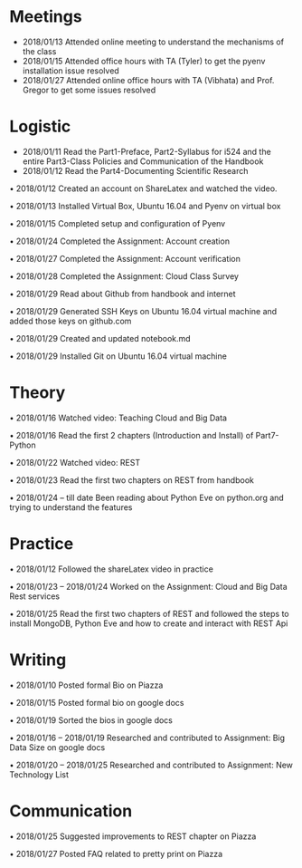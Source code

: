 # Meetings
*	2018/01/13 Attended online meeting to understand the mechanisms of the class
* 2018/01/15 Attended office hours with TA (Tyler) to get the pyenv installation issue resolved 
* 2018/01/27 Attended online office hours with TA (Vibhata) and Prof. Gregor to get some issues resolved

# Logistic
* 2018/01/11 Read the Part1-Preface, Part2-Syllabus for i524 and the entire Part3-Class Policies and Communication of the Handbook
* 2018/01/12 Read the Part4-Documenting Scientific Research 

•	2018/01/12 Created an account on ShareLatex and watched the video.

•	2018/01/13 Installed Virtual Box, Ubuntu 16.04 and Pyenv on virtual box 

•	2018/01/15 Completed setup and configuration of Pyenv 

•	2018/01/24 Completed the Assignment: Account creation

•	2018/01/27 Completed the Assignment: Account verification

•	2018/01/28 Completed the Assignment: Cloud Class Survey

•	2018/01/29 Read about Github from handbook and internet

•	2018/01/29 Generated SSH Keys on Ubuntu 16.04 virtual machine and added those keys on github.com

•	2018/01/29 Created and updated notebook.md 

•	2018/01/29 Installed Git on Ubuntu 16.04 virtual machine

# Theory
•	2018/01/16 Watched video: Teaching Cloud and Big Data 

•	2018/01/16 Read the first 2 chapters (Introduction and Install) of Part7-Python

•	2018/01/22 Watched video: REST

•	2018/01/23 Read the first two chapters on REST from handbook

•	2018/01/24 – till date Been reading about Python Eve on python.org and trying to understand the features

# Practice
•	2018/01/12 Followed the shareLatex video in practice

•	2018/01/23 – 2018/01/24 Worked on the Assignment: Cloud and Big Data Rest services

•	2018/01/25 Read the first two chapters of REST and followed the steps to install MongoDB, Python Eve and how to create and interact with REST Api

# Writing
•	2018/01/10 Posted formal Bio on Piazza

•	2018/01/15 Posted formal bio on google docs 

•	2018/01/19 Sorted the bios in google docs

•	2018/01/16 – 2018/01/19 Researched and contributed to Assignment: Big Data Size on google docs

•	2018/01/20 – 2018/01/25 Researched and contributed to Assignment: New Technology List 

# Communication
•	2018/01/25 Suggested improvements to REST chapter on Piazza

•	2018/01/27 Posted FAQ related to pretty print on Piazza

